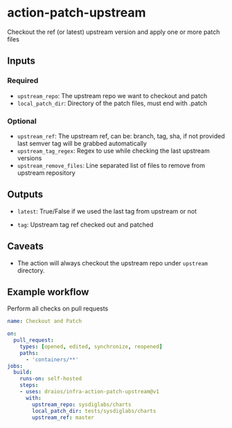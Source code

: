 # action-patch-upstream

Checkout the ref (or latest) upstream version and apply one or more patch files

## Inputs

### Required

- `upstream_repo`: The upstream repo we want to checkout and patch
- `local_patch_dir`: Directory of the patch files, must end with .patch

### Optional

- `upstream_ref`: The upstream ref, can be: branch, tag, sha, if not provided last semver tag will be grabbed automatically
- `upstream_tag_regex`: Regex to use while checking the last upstream versions
- `upstream_remove_files`: Line separated list of files to remove from upstream repository

## Outputs

* `latest`: True/False if we used the last tag from upstream or not

* `tag`: Upstream tag ref checked out and patched

## Caveats

- The action will always checkout the upstream repo under `upstream` directory.

## Example workflow

Perform all checks on pull requests

```yaml
name: Checkout and Patch

on:
  pull_request:
    types: [opened, edited, synchronize, reopened]
    paths:
      - 'containers/**'
jobs:
  build:
    runs-on: self-hosted
    steps:
    - uses: draios/infra-action-patch-upstream@v1
      with:
        upstream_repo: sysdiglabs/charts
        local_patch_dir: tests/sysdiglabs/charts
        upstream_ref: master
```
